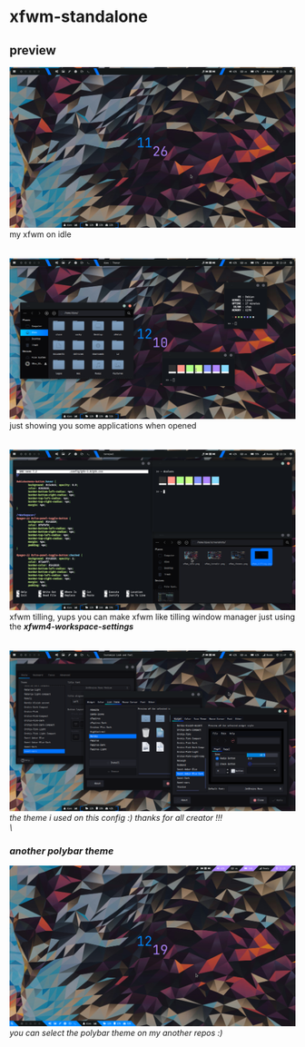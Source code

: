 # xfwm-standalone

## preview
![My Image](https://github.com/diws1/xfwm-standalone/blob/main/screenshots/xfwm_idle.png)
my xfwm on idle \
\
\
![My Image](https://github.com/diws1/xfwm-standalone/blob/main/screenshots/xfwm_termdir.png)
just showing you some applications when opened \
\
\
![My Image](https://github.com/diws1/xfwm-standalone/blob/main/screenshots/xfwm_tilling.png)
xfwm tilling, yups you can make xfwm like tilling window manager just using the <i><b>xfwm4-workspace-settings</b><i/> \
\
\
![My Image](https://github.com/diws1/xfwm-standalone/blob/main/screenshots/xfwm_themes.png)
the theme i used on this config :) thanks for all creator !!! \
\
### another polybar theme
![My Image](https://github.com/diws1/xfwm-standalone/blob/main/screenshots/xfwm_idle2.png)
you can select the polybar theme on my another repos :)
